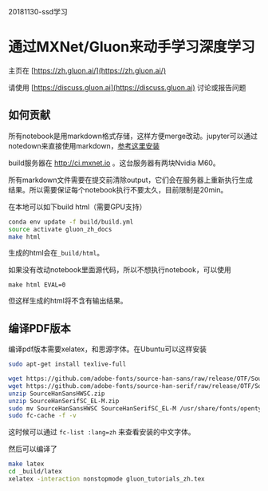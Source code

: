 20181130-ssd学习
# 通过MXNet/Gluon来动手学习深度学习

主页在 [https://zh.gluon.ai/](https://zh.gluon.ai/)

请使用 [https://discuss.gluon.ai](https://discuss.gluon.ai) 讨论或报告问题

## 如何贡献

所有notebook是用markdown格式存储，这样方便merge改动。jupyter可以通过notedown来直接使用markdown，[参考这里安装](./chapter_preface/install.md#使用notedown插件来读写github源文件)

build服务器在 http://ci.mxnet.io 。这台服务器有两块Nvidia M60。

所有markdown文件需要在提交前清除output，它们会在服务器上重新执行生成结果。所以需要保证每个notebook执行不要太久，目前限制是20min。

在本地可以如下build html（需要GPU支持）

```bash
conda env update -f build/build.yml
source activate gluon_zh_docs
make html
```

生成的html会在`_build/html`。

如果没有改动notebook里面源代码，所以不想执行notebook，可以使用

```
make html EVAL=0
```

但这样生成的html将不含有输出结果。

## 编译PDF版本

编译pdf版本需要xelatex，和思源字体。在Ubuntu可以这样安装

```bash
sudo apt-get install texlive-full
```

```bash
wget https://github.com/adobe-fonts/source-han-sans/raw/release/OTF/SourceHanSansHWSC.zip
wget https://github.com/adobe-fonts/source-han-serif/raw/release/OTF/SourceHanSerifSC_EL-M.zip
unzip SourceHanSansHWSC.zip
unzip SourceHanSerifSC_EL-M.zip
sudo mv SourceHanSansHWSC SourceHanSerifSC_EL-M /usr/share/fonts/opentype/
sudo fc-cache -f -v
```

这时候可以通过 `fc-list :lang=zh` 来查看安装的中文字体。

然后可以编译了

```bash
make latex
cd _build/latex
xelatex -interaction nonstopmode gluon_tutorials_zh.tex
```
